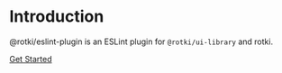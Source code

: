 # Introduction

@rotki/eslint-plugin is an ESLint plugin for `@rotki/ui-library` and rotki.

[Get Started](./started.md)
